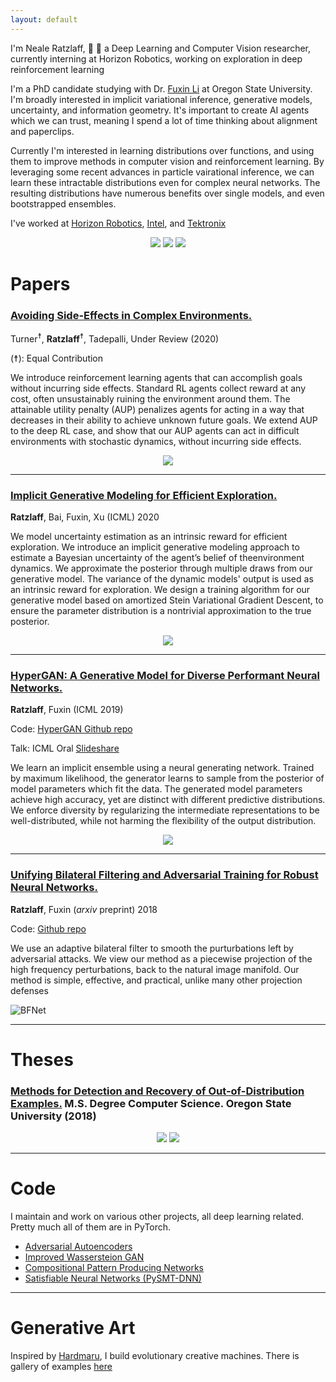 ```yaml
---
layout: default
---
```


I'm Neale Ratzlaff, &#x1F332; &#x1F332; a Deep Learning and Computer Vision researcher, currently interning at Horizon Robotics, working on exploration in deep reinforcement learning

I'm a PhD candidate studying with Dr. [Fuxin Li](https://web.engr.oregonstate.edu/~lif/) at Oregon State University.
I'm broadly interested in implicit variational inference, generative models, uncertainty, and information geometry. It's important to create AI agents which we can trust, meaning I spend a lot of time thinking about alignment and paperclips.

Currently I'm interested in learning distributions over functions, and using them to improve methods in computer vision and reinforcement learning. By leveraging some recent advances in particle vairational inference, we can learn these intractable distributions even for complex neural networks. The resulting distributions have numerous benefits over single models, and even bootstrapped ensembles. 
        
I've worked at [Horizon Robotics](https://horizon.ai/), [Intel](https://vimeo.com/170280447), and [Tektronix](https://www.tek.com/)
<div style="text-align:center"><img src="/images/horizon_logo.png" /> <img src="/images/intel_logo.png"/> <img src="/images/tek_logo.png"/> </div>


# Papers

### [Avoiding Side-Effects in Complex Environments.](https://128.84.21.199/abs/2006.06547)

 Turner<sup>☨</sup>, **Ratzlaff**<sup>☨</sup>, Tadepalli, Under Review (2020)

(☨): Equal Contribution

We introduce reinforcement learning agents that can accomplish goals without incurring side effects. Standard RL agents collect reward at any cost, often unsustainably ruining the environment around them. The attainable utility penalty (AUP) penalizes agents for acting in a way that decreases in their ability to achieve unknown future goals. We extend AUP to the deep RL case, and show that our AUP agents can act in difficult environments with stochastic dynamics, without incurring side effects. 

<div style="text-align:center"><img src="/images/aup_paper.png" /></div>

-------------


### [Implicit Generative Modeling for Efficient Exploration.](https://arxiv.org/abs/1911.08017)

 **Ratzlaff**, Bai, Fuxin, Xu (ICML) 2020

We model uncertainty estimation as an intrinsic reward for efficient exploration. We introduce an implicit generative modeling approach to estimate a Bayesian uncertainty of the agent’s belief of theenvironment dynamics.  We approximate the posterior through multiple draws from our generative model. The variance of the dynamic models' output is used as an intrinsic reward for exploration. We design a training algorithm for our generative model based on amortized Stein Variational Gradient Descent, to ensure the parameter distribution is a nontrivial approximation to the true posterior. 

<div style="text-align:center"><img src="/images/RLpaper_hypergan.png" /></div>

-------------

### [HyperGAN: A Generative Model for Diverse Performant Neural Networks.](http://proceedings.mlr.press/v97/ratzlaff19a/ratzlaff19a.pdf)

 **Ratzlaff**, Fuxin (ICML 2019)

Code: [HyperGAN Github repo](https://github.com/neale/HyperGAN)

Talk: ICML Oral [Slideshare](https://slideslive.com/38917398/general-ml)

We learn an implicit ensemble using a neural generating network. Trained by maximum likelihood, the generator learns to sample from the posterior of model parameters which fit the data. 
The generated model parameters achieve high accuracy, yet are distinct with different predictive distributions. 
We enforce diversity by regularizing the intermediate representations to be well-distributed, while not harming the flexibility of the output distribution.  
<div style="text-align:center"><img src="/images/hypergan.png" /></div>

---------

### [Unifying Bilateral Filtering and Adversarial Training for Robust Neural Networks.](https://arxiv.org/abs/1804.01635)

 **Ratzlaff**, Fuxin (_arxiv_ preprint) 2018

Code: [Github repo](https://github.com/neale/adversarial-toolbox)

We use an adaptive bilateral filter to smooth the purturbations left by adversarial attacks. We view our method as a piecewise projection of the high frequency perturbations, back to the natural image manifold. Our method is simple, effective, and practical, unlike many other projection defenses

![BFNet](/images/BFNet.png)

---------

# Theses


### [Methods for Detection and Recovery of Out-of-Distribution Examples.](https://ir.library.oregonstate.edu/concern/graduate_thesis_or_dissertations/mw22vb88d) M.S. Degree Computer Science. Oregon State University (2018)

<div style="text-align:center"><img src="/images/class.png" /> <img src="/images/density.png"/> </div>

---------

# Code

I maintain and work on various other projects, all deep learning related. Pretty much all of them are in PyTorch. 

* [Adversarial Autoencoders](https://github.com/neale/adversarial-autoencoder)
* [Improved Wassersteion GAN](https://github.com/neale/Improved-WGAN)
* [Compositional Pattern Producing Networks](https://github.com/neale/CPPN)
* [Satisfiable Neural Networks (PySMT-DNN)](https://github.com/neale/PySMTDNN)

---------

# Generative Art

Inspired by [Hardmaru](http://blog.otoro.net/), I build evolutionary creative machines. There is gallery of examples [here](./gen_art.html)

